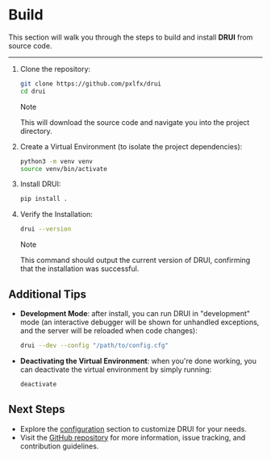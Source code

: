 # Build

This section will walk you through the steps to build and install **DRUI** from
source code.

---

1. Clone the repository:

   ```bash
   git clone https://github.com/pxlfx/drui
   cd drui
   ```
   > [!NOTE]
   > This will download the source code and navigate you into the project
   > directory.

2. Create a Virtual Environment (to isolate the project dependencies):

   ```bash
   python3 -m venv venv
   source venv/bin/activate
   ```

3. Install DRUI:

   ```bash
   pip install .
   ```

4. Verify the Installation:

   ```bash
   drui --version
   ```
   > [!NOTE]
   > This command should output the current version of DRUI, confirming that
   > the installation was successful.

## Additional Tips

- **Development Mode**: after install, you can run DRUI in "development" mode
  (an interactive debugger will be shown for unhandled exceptions, and the
  server will be reloaded when code changes):

  ```bash
  drui --dev --config "/path/to/config.cfg"
  ```

- **Deactivating the Virtual Environment**: when you're done working, you can
  deactivate the virtual environment by simply running:

  ```bash
  deactivate
  ```

## Next Steps

- Explore the [configuration](configuration.md) section to customize DRUI for
  your needs.
- Visit the [GitHub repository](https://github.com/pxlfx/drui) for more
  information, issue tracking, and contribution guidelines.
